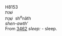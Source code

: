 <body>
  <p>H8153<br>  שׁנת  <br> שְׁנָת  ‎  sh<sup>e</sup>nâth  <br><i>shen-awth‘ </i><br>From <a href="h3462.htm">3462</a>  <i>sleep: - </i>sleep.<br></p>
 </body>